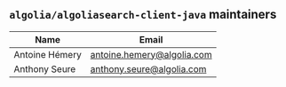 ## `algolia/algoliasearch-client-java` maintainers

| Name                        | Email                      |
|-----------------------------|----------------------------|
| Antoine Hémery              | antoine.hemery@algolia.com |
| Anthony Seure               | anthony.seure@algolia.com  |

